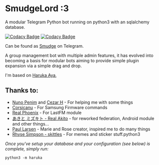 # SmudgeLord :3
A modular Telegram Python bot running on python3 with an sqlalchemy database.

[![Codacy Badge](https://api.codacy.com/project/badge/Grade/50724f379eb24648b11aa98ee0863283)](https://app.codacy.com/manual/RenatohRibeiro/SmudgeLord?utm_source=github.com&utm_medium=referral&utm_content=RenatohRibeiro/SmudgeLord&utm_campaign=Badge_Grade_Dashboard)
[![Codacy Badge](https://app.codacy.com/project/badge/Grade/2fe39cfba98e4b8d971a092a0c7687b3)](https://www.codacy.com/manual/RenatohRibeiro/Smudge?utm_source=github.com&amp;utm_medium=referral&amp;utm_content=RenatohRibeiro/Smudge&amp;utm_campaign=Badge_Grade)

Can be found as [Smudge](https://SmudgeLordBOT) on Telegram.

A group management bot with multiple admin features, it has evolved into becoming a basis for modular
bots aiming to provide simple plugin expansion via a simple drag and drop.

I'm based on [Haruka Aya](https://t.me/HarukaAyaBot),


## Thanks to:
* [Nuno Penim](https://github.com/nunopenim) and [Cezar H](https://https://github.com/usernein) - For helping me with some things
* [Corsicanu](https://github.com/corsicanu) - For Samsung Firmware commands
* [Real Phoenix](https://github.com/rsktg) - For LastFM module
* [あきと ミズキト - Real Akito](https://github.com/RealAkito) - for reworked federation, Android module and other things...
* [Paul Larsen](https://github.com/PaulSonOfLars) - Marie and Rose creator, inspired me to do many things
* [Rhyse Simpson - skittles](https://github.com/skittles9823) - For memes and sticker stuff.python3

*Once you've setup your database and your configuration (see below) is complete, simply run:*

`python3 -m haruka`
